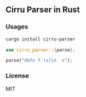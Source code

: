 ## Cirru Parser in Rust

### Usages

```bash
cargo install cirru-parser
```

```rs
use cirru_parser::{parse};

parse("defn f (x)\n  x");
```

### License

MIT

